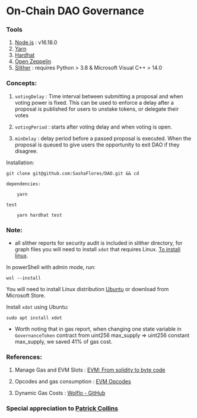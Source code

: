 # On-Chain DAO Governance

### Tools

1. [Node.js](https://nodejs.org/en/) : v16.18.0
2. [Yarn](https://classic.yarnpkg.com/lang/en/docs/install/#windows-stable)
3. [Hardhat](https://hardhat.org/)
4. [Open Zeppelin](https://github.com/OpenZeppelin/openzeppelin-contracts)
5. [Slither](https://github.com/crytic/slither) : requires Python > 3.8 & Microsoft Visual C++ > 14.0

### Concepts:

1. `votingDelay` : Time interval between submitting a proposal and when voting power is fixed. This can be used to enforce a delay after a proposal is published for users to unstake tokens, or delegate their votes

2. `votingPeriod` : starts after voting delay and when voting is open.

3. `minDelay` : delay period before a passed proposal is executed. When the proposal is queued to give users the opportunity to exit DAO if they disagree.


Installation:

    git clone git@github.com:SashaFlores/DAO.git && cd

    dependencies:

        yarn

    test

        yarn hardhat test

### Note: 

- all slither reports for security audit is included in slither directory, for graph files you will need to install `xdot` that requires Linux. [To install linux](https://learn.microsoft.com/en-us/windows/wsl/install).


In powerShell with admin mode, run:

    wsl --install

You will need to install Linux distribution [Ubuntu](https://ubuntu.com/tutorials/install-ubuntu-desktop#5-installation-setup) or download from Microsoft Store.

Install `xdot` using Ubuntu:

    sudo apt install xdot

- Worth noting that in gas report, when changing one state variable in `GovernanceToken` contract from uint256 max_supply => uint256 constant max_supply, we saved 41% of gas cost.

### References:

1. Manage Gas and EVM Slots : [EVM: From solidity to byte code](https://www.youtube.com/watch?v=RxL_1AfV7N4&t=3774s)

2. Opcodes and gas consumption : [EVM Opcodes](https://www.evm.codes/?fork=merge)

3. Dynamic Gas Costs : [Wolflo - GitHub](https://github.com/wolflo/evm-opcodes/blob/main/gas.md)


### Special appreciation to [Patrick Collins](https://www.linkedin.com/in/patrickalphac/)


